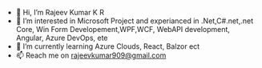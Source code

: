 - 👋 Hi, I’m Rajeev Kumar K R
- 👀 I’m interested in Microsoft Project and experianced in .Net,C#.net,.net Core, Win Form Developement,WPF,WCF, WebAPI development, Angular, Azure DevOps, ete
- 🌱 I’m currently learning Azure Clouds, React, Balzor ect
- 📫 Reach me on rajeevkumar909@gmail.com

<!---
rajeevelanthur/rajeevelanthur is a ✨ special ✨ repository because its `README.md` (this file) appears on your GitHub profile.
You can click the Preview link to take a look at your changes.
--->
